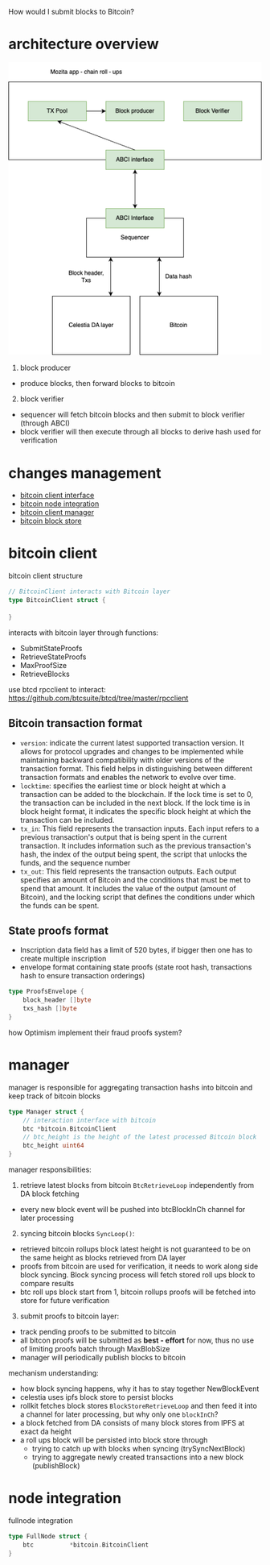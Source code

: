 How would I submit blocks to Bitcoin?

# architecture overview

![](./figures/mozita_arch_overview.drawio.png)

1. block producer
* produce blocks, then forward blocks to bitcoin

2. block verifier
* sequencer will fetch bitcoin blocks and then submit to block verifier (through ABCI)
* block verifier will then execute through all blocks to derive hash used for verification

# changes management
- [bitcoin client interface](../../da/bitcoin/bitcoin.go)
- [bitcoin node integration](../../node/bitcoin.go)
- [bitcoin client manager](../../block/manager.go)
- [bitcoin block store](../../block/bitcoin.go)

# bitcoin client
bitcoin client structure
```go
// BitcoinClient interacts with Bitcoin layer
type BitcoinClient struct {

}
```

interacts with bitcoin layer through functions:
* SubmitStateProofs
* RetrieveStateProofs
* MaxProofSize
* RetrieveBlocks

use btcd rpcclient to interact: https://github.com/btcsuite/btcd/tree/master/rpcclient

## Bitcoin transaction format
* `version`: indicate the current latest supported transaction version. It allows for protocol upgrades and changes to be implemented while maintaining backward compatibility with older versions of the transaction format. This field helps in distinguishing between different transaction formats and enables the network to evolve over time.
* `locktime`: specifies the earliest time or block height at which a transaction can be added to the blockchain. If the lock time is set to 0, the transaction can be included in the next block. If the lock time is in block height format, it indicates the specific block height at which the transaction can be included.
* `tx_in`: This field represents the transaction inputs. Each input refers to a previous transaction's output that is being spent in the current transaction. It includes information such as the previous transaction's hash, the index of the output being spent, the script that unlocks the funds, and the sequence number
* `tx_out`: This field represents the transaction outputs. Each output specifies an amount of Bitcoin and the conditions that must be met to spend that amount. It includes the value of the output (amount of Bitcoin), and the locking script that defines the conditions under which the funds can be spent.

## State proofs format
* Inscription data field has a limit of 520 bytes, if bigger then one has to create multiple inscription
* envelope format containing state proofs (state root hash, transactions hash to ensure transaction orderings)

```go
type ProofsEnvelope {
    block_header []byte
    txs_hash []byte
}
```

how Optimism implement their fraud proofs system?

# manager
manager is responsible for aggregating transaction hashs into bitcoin and keep track of bitcoin blocks

```go
type Manager struct {
    // interaction interface with bitcoin
    btc *bitcoin.BitcoinClient
	// btc_height is the height of the latest processed Bitcoin block
	btc_height uint64
}
```

manager responsibilities:
1. retrieve latest blocks from bitcoin `BtcRetrieveLoop` independently from DA block fetching
* every new block event will be pushed into btcBlockInCh channel for later processing

2. syncing bitcoin blocks `SyncLoop()`:
* retrieved bitcoin rollups block latest height is not guaranteed to be on the same height as blocks retrieved from DA layer
* proofs from bitcoin are used for verification, it needs to work along side block syncing. Block syncing process will fetch stored roll ups block to compare results
* btc roll ups block start from 1, bitcoin rollups proofs will be fetched into store for future verification

3. submit proofs to bitcoin layer:
* track pending proofs to be submitted to bitcoin
* all bitcon proofs will be submitted as **best - effort** for now, thus no use of limiting proofs batch through MaxBlobSize
* manager will periodically publish blocks to bitcoin

mechanism understanding:
* how block syncing happens, why it has to stay together NewBlockEvent
* celestia uses ipfs block store to persist blocks
* rollkit fetches block stores `BlockStoreRetrieveLoop` and then feed it into a channel for later processing, but why only one `blockInCh`? 
* a block fetched from DA consists of many block stores from IPFS at exact da height
* a roll ups block will be persisted into block store through 
  * trying to catch up with blocks when syncing (trySyncNextBlock)
  * trying to aggregate newly created transactions into a new block (publishBlock)

# node integration
fullnode integration

```go
type FullNode struct {
    btc          *bitcoin.BitcoinClient
}
```